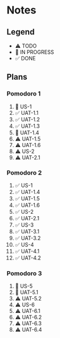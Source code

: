 # Notes

## Legend
- ⚠ TODO
- 🚧 IN PROGRESS
- ✅ DONE

## Plans

### Pomodoro 1

1. 🚧 US-1
2. ✅ UAT-1.1
3. ✅ UAT-1.2
4. ✅ UAT-1.3
5. 🚧 UAT-1.4
6. ⚠ UAT-1.5
7. ⚠ UAT-1.6
8. ⚠ US-2
9. ⚠ UAT-2.1

### Pomodoro 2

1. ✅ US-1
2. ✅ UAT-1.4
3. ✅ UAT-1.5
4. ✅ UAT-1.6
5. ✅ US-2
6. ✅ UAT-2.1
7. ✅ US-3
8. ✅ UAT-3.1
9. ✅ UAT-3.2
10. ✅ US-4
11. ✅ UAT-4.1
12. ✅ UAT-4.2

### Pomodoro 3

1. 🚧 US-5
2. 🚧 UAT-5.1
3. ⚠ UAT-5.2
4. ⚠ US-6
5. ⚠ UAT-6.1
6. ⚠ UAT-6.2
7. ⚠ UAT-6.3
8. ⚠ UAT-6.4